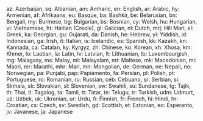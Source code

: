 az: Azerbaijan,
sq: Albanian,
am: Amharic,
en: English,
ar: Arabic,
hy: Armenian,
af: Afrikaans,
eu: Basque,
ba: Bashkir,
be: Belarusian,
bn: Bengali,
my: Burmese,
bg: Bulgarian,
bs: Bosnian,
cy: Welsh,
hu: Hungarian,
vi: Vietnamese,
ht: Haitian (Creole),
gl: Galician,
nl: Dutch,
mrj: Hill Mari,
el: Greek,
ka: Georgian,
gu: Gujarati,
da: Danish,
he: Hebrew,
yi: Yiddish,
id: Indonesian,
ga: Irish,
it: Italian,
is: Icelandic,
es: Spanish,
kk: Kazakh,
kn: Kannada,
ca: Catalan,
ky: Kyrgyz,
zh: Chinese,
ko: Korean,
xh: Xhosa,
km: Khmer,
lo: Laotian,
la: Latin,
lv: Latvian,
lt: Lithuanian,
lb: Luxembourgish,
mg: Malagasy,
ms: Malay,
ml: Malayalam,
mt: Maltese,
mk: Macedonian,
mi: Maori,
mr: Marathi,
mhr: Mari,
mn: Mongolian,
de: German,
ne: Nepali,
no: Norwegian,
pa: Punjabi,
pap: Papiamento,
fa: Persian,
pl: Polish,
pt: Portuguese,
ro: Romanian,
ru: Russian,
ceb: Cebuano,
sr: Serbian,
si: Sinhala,
sk: Slovakian,
sl: Slovenian,
sw: Swahili,
su: Sundanese,
tg: Tajik,
th: Thai,
tl: Tagalog,
ta: Tamil,
tt: Tatar,
te: Telugu,
tr: Turkish,
udm: Udmurt,
uz: Uzbek,
uk: Ukranian,
ur: Urdu,
fi: Finnish,
fr: French,
hi: Hindi,
hr: Croatian,
cs: Czech,
sv: Swedish,
gd: Scottish,
et: Estonian,
eo: Esperanto,
jv: Javanese,
ja: Japanese
